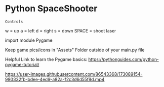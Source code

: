 # Python SpaceShooter
`Controls`

w = up 
a = left 
d = right 
s = down 
SPACE = shoot laser 

import module Pygame 

Keep game pics/icons in "Assets" Folder outside of your main.py file

Helpful Link to learn the Pygame basics: https://pythonguides.com/python-pygame-tutorial/

https://user-images.githubusercontent.com/86543368/173089154-980332fb-bdee-4ed9-a82a-f2c3d6d55f8d.mp4

